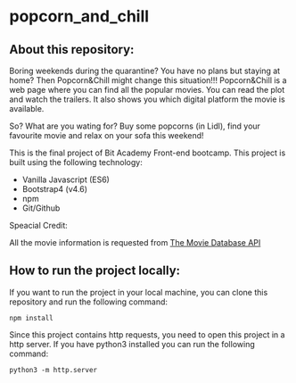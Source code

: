 # popcorn_and_chill

## About this repository:

Boring weekends during the quarantine? You have no plans but staying at home? Then Popcorn&Chill might change this situation!!!
Popcorn&Chill is a web page where you can find all the popular movies. You can read the plot and watch the trailers. It also shows you which digital platform the movie is available.

So? What are you wating for? Buy some popcorns (in Lidl), find your favourite movie and relax on your sofa this weekend!

This is the final project of Bit Academy Front-end bootcamp. This project is built using the following technology:
- Vanilla Javascript (ES6)
- Bootstrap4 (v4.6)
- npm
- Git/Github

Speacial Credit:

All the movie information is requested from 
[The Movie Database API](https://developers.themoviedb.org/3/getting-started/introduction)

## How to run the project locally:

If you want to run the project in your local machine, you can clone this repository and run the following command:
```
npm install
```

Since this project contains http requests, you need to open this project in a http server. If you have python3 installed you can run the following command:

```
python3 -m http.server
```
